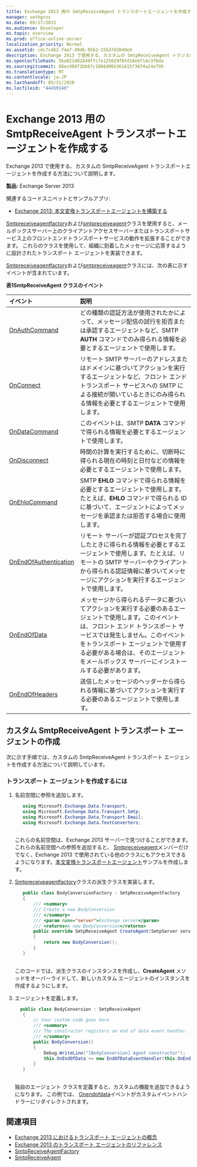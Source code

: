 ```yaml
---
title: Exchange 2013 用の SmtpReceiveAgent トランスポートエージェントを作成する
manager: sethgros
ms.date: 09/17/2015
ms.audience: Developer
ms.topic: overview
ms.prod: office-online-server
localization_priority: Normal
ms.assetid: cdc7c462-74a7-49d6-95b2-155d783840e9
description: Exchange 2013 で使用する、カスタムの SmtpReceiveAgent トランスポートエージェントを作成する方法について説明します。
ms.openlocfilehash: 5ba021d02849ffc7e125029f0fd18ebf14c3f8da
ms.sourcegitcommit: 88ec988f2bb67c1866d06b361615f3674a24e795
ms.translationtype: MT
ms.contentlocale: ja-JP
ms.lasthandoff: 05/31/2020
ms.locfileid: "44459140"
---
```

# <a name="create-an-smtpreceiveagent-transport-agent-for-exchange-2013"></a>Exchange 2013 用の SmtpReceiveAgent トランスポートエージェントを作成する

Exchange 2013 で使用する、カスタムの SmtpReceiveAgent トランスポートエージェントを作成する方法について説明します。
  
**製品:** Exchange Server 2013
  
関連するコードスニペットとサンプルアプリ:

- [Exchange 2013: 本文変換トランスポートエージェントを構築する](https://code.msdn.microsoft.com/Exchange/Exchange-2013-Build-a-body-ed36ecb0)
  
[Smtpreceiveagentfactory](https://msdn.microsoft.com/library/Microsoft.Exchange.Data.Transport.Smtp.SmtpReceiveAgentFactory.aspx)および[smtpreceiveagent](https://msdn.microsoft.com/library/Microsoft.Exchange.Data.Transport.Smtp.SmtpReceiveAgent.aspx)クラスを使用すると、メールボックスサーバー上のクライアントアクセスサーバーまたはトランスポートサービス上のフロントエンドトランスポートサービスの動作を拡張することができます。 これらのクラスを使用して、組織に到着したメッセージに応答するように設計されたトランスポート エージェントを実装できます。 
  
[Smtpreceiveagentfactory](https://msdn.microsoft.com/library/Microsoft.Exchange.Data.Transport.Smtp.SmtpReceiveAgentFactory.aspx)および[smtpreceiveagent](https://msdn.microsoft.com/library/Microsoft.Exchange.Data.Transport.Smtp.SmtpReceiveAgent.aspx)クラスには、次の表に示すイベントが含まれています。 
  
**表1SmtpReceiveAgent クラスのイベント**

|**イベント**|**説明**|
|:-----|:-----|
|[OnAuthCommand](https://msdn.microsoft.com/library/Microsoft.Exchange.Data.Transport.Smtp.SmtpReceiveAgent.OnAuthCommand.aspx) <br/> |どの種類の認証方法が使用されたかによって、メッセージ配信の試行を拒否または承認するエージェントなど、SMTP **AUTH** コマンドでのみ得られる情報を必要とするエージェントで使用します。  <br/> |
|[OnConnect](https://msdn.microsoft.com/library/Microsoft.Exchange.Data.Transport.Smtp.SmtpReceiveAgent.OnConnect.aspx) <br/> |リモート SMTP サーバーのアドレスまたはドメインに基づいてアクションを実行するエージェントなど、フロント エンド トランスポート サービスへの SMTP による接続が開いているときにのみ得られる情報を必要とするエージェントで使用します。  <br/> |
|[OnDataCommand](https://msdn.microsoft.com/library/Microsoft.Exchange.Data.Transport.Smtp.SmtpReceiveAgent.OnDataCommand.aspx) <br/> |このイベントは、SMTP **DATA** コマンドで得られる情報を必要とするエージェントで使用します。  <br/> |
|[OnDisconnect](https://msdn.microsoft.com/library/Microsoft.Exchange.Data.Transport.Smtp.SmtpReceiveAgent.OnDisconnect.aspx) <br/> |時間の計算を実行するために、切断時に得られる現在の時刻と日付などの情報を必要とするエージェントで使用します。  <br/> |
|[OnEhloCommand](https://msdn.microsoft.com/library/Microsoft.Exchange.Data.Transport.Smtp.SmtpReceiveAgent.OnEhloCommand.aspx) <br/> |SMTP **EHLO** コマンドで得られる情報を必要とするエージェントで使用します。たとえば、**EHLO** コマンドで得られる ID に基づいて、エージェントによってメッセージを承認または拒否する場合に使用します。  <br/> |
|[OnEndOfAuthentication](https://msdn.microsoft.com/library/Microsoft.Exchange.Data.Transport.Smtp.SmtpReceiveAgent.OnEndOfAuthentication.aspx) <br/> |リモート サーバーが認証プロセスを完了したときに得られる情報を必要とするエージェントで使用します。たとえば、リモートの SMTP サーバーやクライアントから得られる認証情報に基づいてメッセージにアクションを実行するエージェントで使用します。  <br/> |
|[OnEndOfData](https://msdn.microsoft.com/library/Microsoft.Exchange.Data.Transport.Smtp.SmtpReceiveAgent.OnEndOfData.aspx) <br/> |メッセージから得られるデータに基づいてアクションを実行する必要のあるエージェントで使用します。このイベントは、フロント エンド トランスポート サービスでは発生しません。このイベントをトランスポート エージェントで使用する必要がある場合は、そのエージェントをメールボックス サーバーにインストールする必要があります。  <br/> |
|[OnEndOfHeaders](https://msdn.microsoft.com/library/Microsoft.Exchange.Data.Transport.Smtp.SmtpReceiveAgent.OnEndOfHeaders.aspx) <br/> |送信したメッセージのヘッダーから得られる情報に基づいてアクションを実行する必要のあるエージェントで使用します。  <br/> |
   
## <a name="creating-a-custom-smtpreceiveagent-transport-agent"></a>カスタム SmtpReceiveAgent トランスポート エージェントの作成

次に示す手順では、カスタムの SmtpReceiveAgent トランスポート エージェントを作成する方法について説明しています。 
  
### <a name="to-create-the-transport-agent"></a>トランスポート エージェントを作成するには

1. 名前空間に参照を追加します。
    
   ```cs
      using Microsoft.Exchange.Data.Transport;
      using Microsoft.Exchange.Data.Transport.Smtp;
      using Microsoft.Exchange.Data.Transport.Email;
      using Microsoft.Exchange.Data.TextConverters;
  
   ```

   これらの名前空間は、Exchange 2013 サーバーで見つけることができます。 これらの名前空間への参照を追加すると、 [Smtpreceiveagent](https://msdn.microsoft.com/library/Microsoft.Exchange.Data.Transport.Smtp.SmtpReceiveAgent.aspx)メンバーだけでなく、Exchange 2013 で使用されている他のクラスにもアクセスできるようになります。[本文変換トランスポートエージェント](https://code.msdn.microsoft.com/Exchange/Exchange-2013-Build-a-body-ed36ecb0)サンプルを作成します。 
    
2. [Smtpreceiveagentfactory](https://msdn.microsoft.com/library/Microsoft.Exchange.Data.Transport.Smtp.SmtpReceiveAgentFactory.aspx)クラスの派生クラスを実装します。 
    
   ```cs
      public class BodyConversionFactory : SmtpReceiveAgentFactory
      {
          /// <summary>
          /// Create a new BodyConversion
          /// </summary>
          /// <param name="server">Exchange server</param>
          /// <returns>A new BodyConversion</returns>
          public override SmtpReceiveAgent CreateAgent(SmtpServer server)
          {
              return new BodyConversion();
          }
      }
  
   ```

   このコードでは、派生クラスのインスタンスを作成し、**CreateAgent** メソッドをオーバーライドして、新しいカスタム エージェントのインスタンスを作成するようにします。 
    
3. エージェントを定義します。
    
   ```cs
     public class BodyConversion : SmtpReceiveAgent
      {
          // Your custom code goes here
          /// <summary>
          /// The constructor registers an end of data event handler.
          /// </summary>
          public BodyConversion()
          {
              Debug.WriteLine("[BodyConversion] Agent constructor");
              this.OnEndOfData += new EndOfDataEventHandler(this.OnEndOfDataHandler);
          }
      }
  
   ```

   独自のエージェント クラスを定義すると、カスタムの機能を追加できるようになります。 この例では、 [Onendofdata](https://msdn.microsoft.com/library/Microsoft.Exchange.Data.Transport.Smtp.SmtpReceiveAgent.OnEndOfData.aspx)イベントがカスタムイベントハンドラーにリダイレクトされます。 
    
## <a name="see-also"></a>関連項目

- [Exchange 2013 におけるトランスポート エージェントの概念](transport-agent-concepts-in-exchange-2013.md)    
- [Exchange 2013 のトランスポート エージェントのリファレンス](transport-agent-reference-for-exchange-2013.md)    
- [SmtpReceiveAgentFactory](https://msdn.microsoft.com/library/Microsoft.Exchange.Data.Transport.Smtp.SmtpReceiveAgentFactory.aspx)    
- [SmtpReceiveAgent](https://msdn.microsoft.com/library/Microsoft.Exchange.Data.Transport.Smtp.SmtpReceiveAgent.aspx)
    

